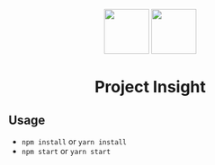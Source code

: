 <p align="center">
  <img src="https://cdn.auth0.com/blog/react-js/react.png" width="80"/>
  <img src="https://avatars2.githubusercontent.com/u/25307599?v=3&s=400" width="80"/>
</p>

<h1 align="center">Project Insight</h1>

## Usage

* `npm install` or `yarn install`
* `npm start` or `yarn start`
